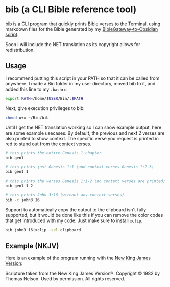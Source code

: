 # bib (a CLI Bible reference tool)

bib is a CLI program that quickly prints Bible verses to the Terminal, using markdown files for the Bible generated by my [BibleGateway-to-Obsidian script](https://github.com/prestonharberts/biblegateway-to-obsidian).

Soon I will include the NET translation as its copyright allows for redistribution.

## Usage

I recommend putting this script in your PATH so that it can be called from anywhere. I made a Bin folder in my user directory, moved bib to it, and added this line to my `.bashrc`:

```bash
export PATH=/home/$USER/Bin/:$PATH
```

Next, give execution privileges to bib:

```bash
chmod u+x ~/Bin/bib
```

Until I get the NET translation working so I can show example output, here are some example usecases. By default, the previous and next 2 verses are also printed to show context. The specific verse you request is printed in red to stand out from the context verses.

```bash
# this prints the entire Genesis 1 chapter
bib gen1

# this prints just Genesis 1:1 (and context verses Genesis 1:2-3)
bib gen1 1

# this prints the verses Genesis 1:1-2 (no context verses are printed)
bib gen1 1 2

# this prints John 3:16 (without any context verses)
bib -c john3 16
```

Support to automatically copy the output to the clipboard isn't fully supported, but it would be done like this if you can remove the color codes that get introduced with my code. Just make sure to install `xclip`.

```bash
bib john3 16|xclip -sel clipboard
```

## Example (NKJV)

Here is an example of the program running with the [New King James Version](https://www.biblegateway.com/versions/New-King-James-Version-NKJV-Bible/):

<insert image here>

Scripture taken from the New King James Version®. Copyright © 1982 by Thomas Nelson. Used by permission. All rights reserved.
